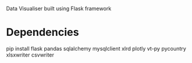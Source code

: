 Data Visualiser built using Flask framework

Dependencies
=============
pip install flask pandas sqlalchemy mysqlclient xlrd plotly vt-py pycountry xlsxwriter csvwriter